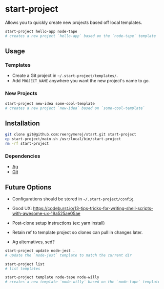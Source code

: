 # start-project

Allows you to quickly create new projects based off local templates.


```sh
start-project hello-app node-tape
# creates a new project `hello-app` based on the `node-tape` template
```



## Usage

### Templates

* Create a Git project in `~/.start-project/templates/`.
* Add `PROJECT_NAME` anywhere you want the new project's name to go.




### New Projects

```sh
start-project new-idea some-cool-template
# creates a new project `new-idea` based on `some-cool-template`
```


## Installation

```sh
git clone git@github.com:reergymerej/start.git start-project
cp start-project/main.sh /usr/local/bin/start-project
rm -rf start-project
```


### Dependencies

* [Ag](https://github.com/ggreer/the_silver_searcher)
* [Git](https://git-scm.com/)





## Future Options

* Configurations should be stored in `~/.start-project/config`.

* Good UX: https://codeburst.io/13-tips-tricks-for-writing-shell-scripts-with-awesome-ux-19a525ae05ae

* Post-clone setup instructions (ex: yarn install)

* Retain ref to template project so clones can pull in changes later.

* Ag alternatives, sed?


```sh
start-project update node-jest .
# update the `node-jest` template to match the current dir
```

```sh
start-project list
# list templates
```

```sh
start-project template node-tape node-willy
# creates a new template `node-willy` based on the `node-tape` template
```
